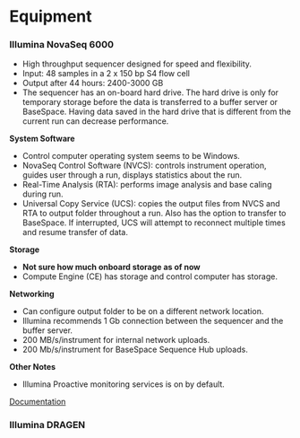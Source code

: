 # Equipment

### Illumina NovaSeq 6000
- High throughput sequencer designed for speed and flexibility.
- Input: 48 samples in a 2 x 150 bp S4 flow cell
- Output after 44 hours: 2400-3000 GB
- The sequencer has an on-board hard drive. The hard drive is only for temporary storage before the data is transferred to a buffer server or BaseSpace. Having data saved in the hard drive that is different from the current run can decrease performance.

__System Software__
- Control computer operating system seems to be Windows.
- NovaSeq Control Software (NVCS): controls instrument operation, guides user through a run, displays statistics about the run.
- Real-Time Analysis (RTA): performs image analysis and base caling during run.
- Universal Copy Service (UCS): copies the output files from NVCS and RTA to output folder throughout a run. Also has the option to transfer to BaseSpace. If interrupted, UCS will attempt to reconnect multiple times and resume transfer of data.

__Storage__
- __Not sure how much onboard storage as of now__
- Compute Engine (CE) has storage and control computer has storage.

__Networking__
- Can configure output folder to be on a different network location.
- Illumina recommends 1 Gb connection between the sequencer and the buffer server.
- 200 MB/s/instrument for internal network uploads.
- 200 Mb/s/instrument for BaseSpace Sequence Hub uploads.

__Other Notes__
- Illumina Proactive monitoring services is on by default.

[Documentation](https://support.illumina.com/sequencing/sequencing_instruments/novaseq-6000/documentation.html)

### Illumina DRAGEN
